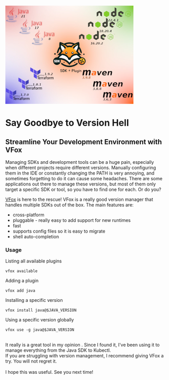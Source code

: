 ![post_logo](../images/vfox.jpg)
# Say Goodbye to Version Hell
## Streamline Your Development Environment with VFox

Managing SDKs and development tools can be a huge pain, especially when different projects require different versions.
Manually configuring them in the IDE or constantly changing the PATH is very annoying, and sometimes forgetting to do it can cause some headaches.
There are some applications out there to manage these versions, but most of them only target a specific SDK or tool, so you have to find one for each. Or do you?

[VFox](https://vfox.lhan.me/) is here to the rescue! VFox is a really good version manager that handles multiple SDKs out of the box. The main features are:

* cross-platform
* pluggable - really easy to add support for new runtimes
* fast
* supports config files so it is easy to migrate
* shell auto-completion

### Usage
Listing all available plugins
```
vfox available
```
Adding a plugin
```
vfox add java
```
Installing a specific version
```
vfox install java@$JAVA_VERSION
```
Using a specific version globally
```
vfox use -g java@$JAVA_VERSION
```
<br/>
It really is a great tool in my opinion . Since I found it, I've been using it to manage everything from the Java SDK to Kubectl.<br/>
If you are struggling with version management, I recommend giving VFox a try. You will not regret it.<br/>
<br/>
I hope this was useful. See you next time!
